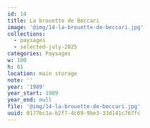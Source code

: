 ```yaml
---
id: 14
title: La brouette de Beccari
image: '@img/14-la-brouette-de-beccari.jpg'
collections:
  - paysages
  - selected-july-2025
categories: Paysages
w: 100
h: 81
location: main storage
note: ''
year: '1989'
year_start: 1989
year_end: null
file: '@img/14-la-brouette-de-beccari.jpg'
uuid: 0177bc1a-b2f7-4c69-9be3-33d141c767fc
---
```


